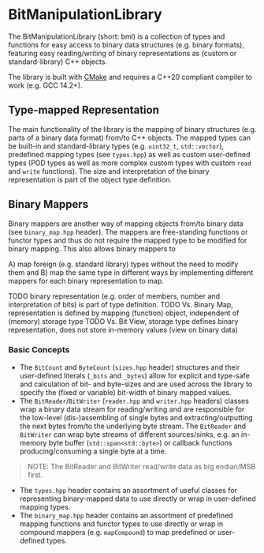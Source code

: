 # BitManipulationLibrary

The BitManipulationLibrary (short: bml) is a collection of types and functions for easy access to binary data structures (e.g. binary formats), featuring
easy reading/writing of binary representations as (custom or standard-library) C++ objects.

The library is built with [CMake](https://cmake.org/) and requires a C++20 compliant compiler to work (e.g. GCC 14.2+).

## Type-mapped Representation

The main functionality of the library is the mapping of binary structures (e.g. parts of a binary data format) from/to C++ objects.
The mapped types can be built-in and standard-library types (e.g. `uint32_t`, `std::vector`), predefined mapping types (see `types.hpp`) as well as custom user-defined types (POD types as well as more complex custom types with custom `read` and `write` functions).
The size and interpretation of the binary representation is part of the object type definition.

## Binary Mappers

Binary mappers are another way of mapping objects from/to binary data (see `binary_map.hpp` header). The mappers are free-standing functions or functor types and thus do not require the mapped type to be modified for binary mapping. This also allows binary mappers to

A) map foreign (e.g. standard library) types without the need to modify them and
B) map the same type in different ways by implementing different mappers for each binary representation to map.

TODO binary representation (e.g. order of members, number and interpretation of bits) is part of type definition.
TODO Vs. Binary Map, representation is defined by mapping (function) object, independent of (memory) storage type
TODO Vs. Bit View, storage type defines binary representation, does not store in-memory values (view on binary data)

### Basic Concepts

- The `BitCount` and `ByteCount` (`sizes.hpp` header) structures and their user-defined literals (`_bits` and `_bytes`) allow for explicit and type-safe and calculation of bit- and byte-sizes and are used across the library to specify the (fixed or variable) bit-width of binary mapped values.
- The `BitReader`/`BitWriter` (`reader.hpp` and `writer.hpp` headers) classes wrap a binary data stream for reading/writing and are responsible for the low-level (dis-)assembling of single bytes and extracting/outputting the next bytes from/to the underlying byte stream.
The `BitReader` and `BitWriter` can wrap byte streams of different sources/sinks, e.g. an in-memory byte buffer (`std::span<std::byte>`) or callback functions producing/consuming a single byte at a time.
> NOTE: The BitReader and BitWriter read/write data as big endian/MSB first.
- The `types.hpp` header contains an assortment of useful classes for representing binary-mapped data to use directly or wrap in user-defined mapping types.
- The `binary_map.hpp` header contains an assortment of predefined mapping functions and functor types to use directly or wrap in compound mappers (e.g. `mapCompound`) to map predefined or user-defined types.
